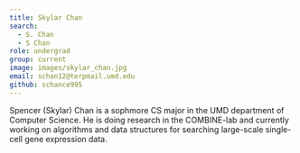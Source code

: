 ```yaml
---
title: Skylar Chan
search:
  - S. Chan
  - S Chan
role: undergrad
group: current
image: images/skylar_chan.jpg
email: schan12@terpmail.umd.edu
github: schance995
---
```


Spencer (Skylar) Chan is a sophmore CS major in the UMD department of Computer Science.  He is doing research in the COMBINE-lab and currently working on 
algorithms and data structures for searching large-scale single-cell gene expression data.
